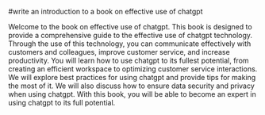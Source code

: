 #write an introduction to a book on effective use of chatgpt

Welcome to the book on effective use of chatgpt. This book is designed to provide a comprehensive guide to the effective use of chatgpt technology. Through the use of this technology, you can communicate effectively with customers and colleagues, improve customer service, and increase productivity. You will learn how to use chatgpt to its fullest potential, from creating an efficient workspace to optimizing customer service interactions. We will explore best practices for using chatgpt and provide tips for making the most of it. We will also discuss how to ensure data security and privacy when using chatgpt. With this book, you will be able to become an expert in using chatgpt to its full potential.
